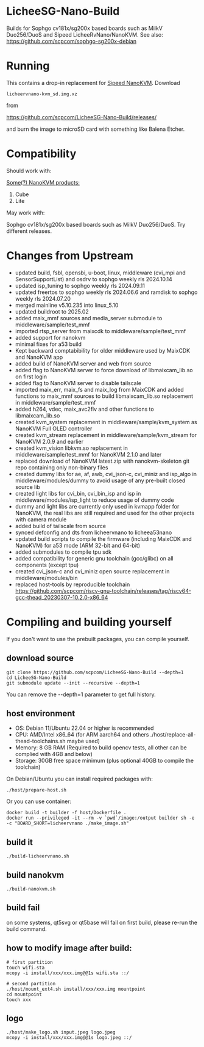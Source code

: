 # LicheeSG-Nano-Build

Builds for Sophgo cv181x/sg200x based boards such as MilkV Duo256/DuoS and Sipeed LicheeRvNano/NanoKVM. See also: https://github.com/scpcom/sophgo-sg200x-debian

# Running

This contains a drop-in replacement for [Sipeed NanoKVM](https://github.com/sipeed/NanoKVM). Download

`licheervnano-kvm_sd.img.xz`

from

https://github.com/scpcom/LicheeSG-Nano-Build/releases/

and burn the image to microSD card with something like Balena Etcher.

# Compatibility

Should work with:

[Some(?) NanoKVM products:](https://classic.sipeed.com/nanokvm)

1. Cube
2. Lite

May work with:

Sophgo cv181x/sg200x based boards such as MilkV Duo256/DuoS. Try different releases.

# Changes from Upstream

- updated build, fsbl, opensbi, u-boot, linux, middleware (cvi_mpi and SensorSupportList) and osdrv to sophgo weekly rls 2024.10.14
- updated isp_tuning to sophgo weekly rls 2024.09.11
- updated freertos to sophgo weekly rls 2024.06.6 and ramdisk to sophgo weekly rls 2024.07.20
- merged mainline v5.10.235 into linux_5.10
- updated buildroot to 2025.02
- added maix_mmf sources and media_server submodule to middleware/sample/test_mmf
- imported rtsp_server from maixcdk to middleware/sample/test_mmf
- added support for nanokvm
- minimal fixes for a53 build
- Kept backward comptabibility for older middleware used by MaixCDK and NanoKVM app
- added build of NanoKVM server and web from source
- added flag to NanoKVM server to force download of libmaixcam_lib.so on first login
- added flag to NanoKVM server to disable tailscale
- imported maix_err, maix_fs and maix_log from MaixCDK and added functions to maix_mmf sources to build libmaixcam_lib.so replacement in middleware/sample/test_mmf
- added h264, vdec, maix_avc2flv and other functions to libmaixcam_lib.so
- created kvm_system replacement in middleware/sample/kvm_system as NanoKVM Full OLED controller
- created kvm_stream replacement in middleware/sample/kvm_stream for NanoKVM 2.0.9 and earlier
- created kvm_vision libkvm.so replacement in middleware/sample/test_mmf for NanoKVM 2.1.0 and later
- replaced download of NanoKVM latest.zip with nanokvm-skeleton git repo containing only non-binary files
- created dummy libs for ae, af, awb, cvi_json-c, cvi_miniz and isp_algo in middleware/modules/dummy to avoid usage of any pre-built closed source lib
- created light libs for cvi_bin, cvi_bin_isp and isp in middleware/modules/isp_light to reduce usage of dummy code
- dummy and light libs are currently only used in kvmapp folder for NanoKVM, the real libs are still required and used for the other projects with camera module
- added build of tailscale from source
- synced defconfig and dts from licheervnano to licheea53nano
- updated build scripts to compile the firmware (including MaixCDK and NanoKVM) for a53 mode (ARM 32-bit and 64-bit)
- added submodules to compile tpu sdk
- added compatibility for generic gnu toolchain (gcc/glibc) on all components (except tpu)
- created cvi_json-c and cvi_miniz open source replacement in middleware/modules/bin
- replaced host-tools by reproducible toolchain https://github.com/scpcom/riscv-gnu-toolchain/releases/tag/riscv64-gcc-thead_20230307-10.2.0-x86_64

# Compiling and building yourself

If you don't want to use the prebuilt packages, you can compile yourself.

## download source

```
git clone https://github.com/scpcom/LicheeSG-Nano-Build --depth=1
cd LicheeSG-Nano-Build
git submodule update --init --recursive --depth=1
```
You can remove the --depth=1 parameter to get full history.

## host environment

- OS: Debian 11/Ubuntu 22.04 or higher is recommended
- CPU: AMD/Intel x86_64 (for ARM aarch64 and others ./host/replace-all-thead-toolchains.sh maybe used)
- Memory: 8 GB RAM (Required to build opencv tests, all other can be complied with 4GB and below)
- Storage: 30GB free space minimum (plus optional 40GB to compile the toolchain)

On Debian/Ubuntu you can install required packages with:
```
./host/prepare-host.sh
```

Or you can use container:

```
docker build -t builder -f host/Dockerfile .
docker run --privileged -it --rm -v `pwd`/image:/output builder sh -e -c "BOARD_SHORT=licheervnano ./make_image.sh"
```

## build it

```
./build-licheervnano.sh
```

## build nanokvm

```
./build-nanokvm.sh
```

## build fail

on some systems, qt5svg or qt5base will fail on first build, please re-run the build command.

## how to modify image after build:

```
# first partition
touch wifi.sta
mcopy -i install/xxx/xxx.img@@1s wifi.sta ::/

# second partition
./host/mount_ext4.sh install/xxx/xxx.img mountpoint
cd mountpoint
touch xxx
```

## logo

```
./host/make_logo.sh input.jpeg logo.jpeg
mcopy -i install/xxx/xxx.img@@1s logo.jpeg ::/
```
